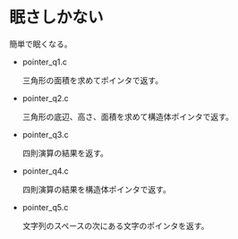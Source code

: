 # 眠さしかない

簡単で眠くなる。

* pointer_q1.c

  三角形の面積を求めてポインタで返す。

* pointer_q2.c

  三角形の底辺、高さ、面積を求めて構造体ポインタで返す。

* pointer_q3.c

  四則演算の結果を返す。

* pointer_q4.c

  四則演算の結果を構造体ポインタで返す。

* pointer_q5.c

  文字列のスペースの次にある文字のポインタを返す。
